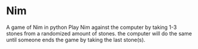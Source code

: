 # Nim
A game of Nim in python
Play Nim against the computer by taking 1-3 stones from a randomized amount of stones. the computer will do the same until someone ends the game by taking the last stone(s).
